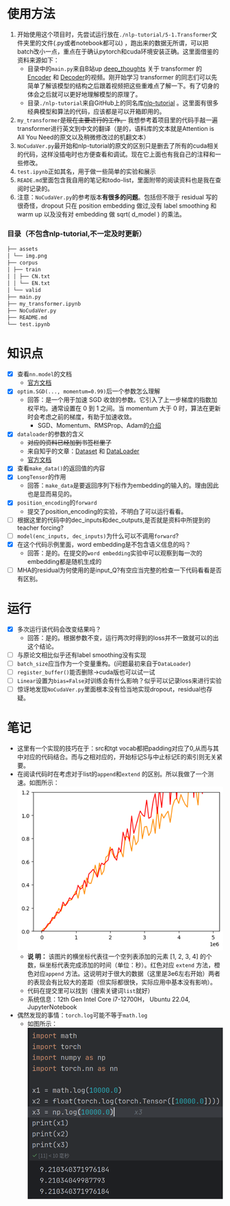 # 使用方法

1. 开始使用这个项目时，先尝试运行放在```./nlp-tutorial/5-1.Transformer```文件夹里的文件(.py或者notebook都可以)
   ，跑出来的数据无所谓，可以把batch改小一点，重点在于确认pytorch和cuda环境安装正确。这里面借鉴的资料来源如下：
    - 目录中的```main.py```来自B站up [deep_thoughts](https://space.bilibili.com/373596439)
      关于 transformer 的 [Encoder](https://www.bilibili.com/video/BV1cP4y1V7GF)
      和 [Decoder](https://www.bilibili.com/video/BV1Qg411N74v)的视频。刚开始学习 transformer
      的同志们可以先简单了解该模型的结构之后跟着视频把这些重难点了解一下。有了切身的体会之后就可以更好地理解模型的原理了。
    - 目录```./nlp-tutorial```来自GitHub上的同名库[nlp-tutorial](https://github.com/wmathor/nlp-tutorial)
      。这里面有很多经典模型和算法的代码，应该都是可以开箱即用的。
2. ```my_transformer```~~是现在主要进行的工作。~~ 我想参考着项目里的代码手敲一遍transformer进行英文到中文的翻译（是的，语料库的文本就是Attention
   is All You Need的原文以及稍微修改过的机翻文本）
3. ```NoCudaVer.py```最开始和nlp-tutorial的原文的区别只是删去了所有的cuda相关的代码，这样没插电时也方便查看和调试。现在它上面也有我自己的注释和一些修改。
4. ```test.ipynb```正如其名，用于做一些简单的实验和展示
5. ```READE.md```里面包含我自用的笔记和todo-list，里面附带的阅读资料也是我在查阅时记录的。
6. 注意：```NoCudaVer.py```的参考版本**有很多的问题**。包括但不限于 residual 写的很奇怪，dropout 只在 position
   embedding 做过,没有 label smoothing 和 warm up 以及没有对 embedding 做 sqrt( d_model ) 的乘法。

### 目录（不包含nlp-tutorial,不一定及时更新）

```
├── assets
│ └── img.png
├── corpus
│ ├── train
│ │ ├── CN.txt
│ │ └── EN.txt
│ └── valid
├── main.py
├── my_transformer.ipynb
├── NoCudaVer.py
├── README.md
└── test.ipynb
```

# 知识点

- [x] 查看```nn.model```的文档
    - [官方文档](https://pytorch.org/docs/stable/generated/torch.nn.Module.html)
- [x] ```optim.SGD(..., momentum=0.99)```后一个参数怎么理解
    - 回答：是一个用于加速 SGD 收敛的参数。它引入了上一步梯度的指数加权平均。通常设置在 0 到 1 之间。当 momentum 大于 0
      时，算法在更新时会考虑之前的梯度，有助于加速收敛。
        - SGD、Momentum、RMSProp、Adam的[介绍](https://zhuanlan.zhihu.com/p/78622301)
- [x] ```dataloader```的参数的含义
    - ~~对应的资料已经加到书签栏里了~~
    - 来自知乎的文章：[Dataset](https://zhuanlan.zhihu.com/p/105507334)
      和 [DataLoader](https://zhuanlan.zhihu.com/p/105578087)
    - [官方文档](https://pytorch.org/tutorials/beginner/basics/data_tutorial.html)
- [x] 查看```make_data()```的返回值的内容
- [x] ```LongTensor```的作用
    - 回答：```make_data```是要返回序列下标作为embedding的输入的。理由因此也是显而易见的。
- [x] ```position_encoding```的```forward```
    - 提交了position_encoding的实验，不明白了可以运行看看。
- [ ] 根据这里的代码中的dec_inputs和dec_outputs,是否就是资料中所提到的teacher forcing?
- [ ] ```model(enc_inputs, dec_inputs)```为什么可以不调用```forward```?
- [x] 在这个代码示例里面，word embedding是不包含语义信息的吗？
    - 回答：是的。在提交的```word embedding```实验中可以观察到每一次的embedding都是随机生成的
- [ ] MHA的residual为何使用的是input_Q?有空应当完整的检查一下代码看看是否有区别。

# 运行

- [x] 多次运行该代码会改变结果吗？
    - 回答：是的。根据参数不变，运行两次时得到的loss并不一致就可以的出这个结论。
- [ ] 与原论文相比似乎还有label smoothing没有实现
- [ ] ```batch_size```应当作为一个变量重构。(问题最初来自于```DataLoader```)
- [ ] ```register_buffer()```能否删除->cuda版也可以试一试
- [ ] ```Linear```设置为```bias=False```对训练会有什么影响？似乎可以记录loss来进行实验
- [ ] 惊讶地发现```NoCudaVer.py```里面根本没有恰当地实现dropout，residual也存疑。

# 笔记

- 这里有一个实现的技巧在于：src和tgt vocab都把padding对应了0,从而与其中对应的代码结合。而与之相对应的，开始标记S与中止标记E的索引则无关紧要。
- 在阅读代码时在考虑对于list的```append```和```extend```
  的区别。所以我做了一个测速。如图所示：![给list添加元素的实验](assets/append-extend实验.png)
    - **说 明：** 该图片的横坐标代表往一个空列表添加的元素 [1, 2, 3, 4] 的个数，纵坐标代表完成添加的时间（单位：秒）。红色对应
      ```extend``` 方法，橙色对应```append```
      方法。这说明对于很大的数据（这里是3e6左右开始）两者的表现会有比较大的差距（但实际都很快，实际应用中基本没有影响）。
    - 代码在提交里可以找到（搜索关键词```list```就好）
    - 系统信息：12th Gen Intel Core i7-12700H， Ubuntu 22.04, JupyterNotebook
- 偶然发现的事情：```torch.log```可能不等于```math.log```
    - 如图所示：![torch.log和math.log的比较](assets/log计算实验.png)
